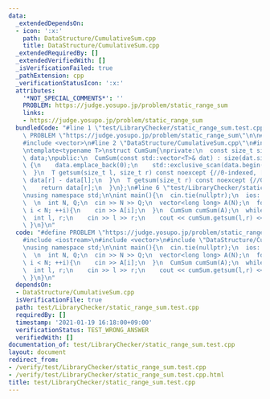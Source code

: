 ```yaml
---
data:
  _extendedDependsOn:
  - icon: ':x:'
    path: DataStructure/CumulativeSum.cpp
    title: DataStructure/CumulativeSum.cpp
  _extendedRequiredBy: []
  _extendedVerifiedWith: []
  _isVerificationFailed: true
  _pathExtension: cpp
  _verificationStatusIcon: ':x:'
  attributes:
    '*NOT_SPECIAL_COMMENTS*': ''
    PROBLEM: https://judge.yosupo.jp/problem/static_range_sum
    links:
    - https://judge.yosupo.jp/problem/static_range_sum
  bundledCode: "#line 1 \"test/LibraryChecker/static_range_sum.test.cpp\"\n#define\
    \ PROBLEM \"https://judge.yosupo.jp/problem/static_range_sum\"\n\n#include <iostream>\n\
    #include <vector>\n#line 2 \"DataStructure/CumulativeSum.cpp\"\n#include <numeric>\n\
    \ntemplate<typename T>\nstruct CumSum{\nprivate:\n  const size_t size;\n  std::vector<T>\
    \ data;\npublic:\n  CumSum(const std::vector<T>& dat) : size(dat.size()), data(dat)\
    \ {\n    data.emplace_back(0);\n    std::exclusive_scan(data.begin(),data.end(),data.begin(),static_cast<T>(0));\n\
    \  }\n  T getsum(size_t l, size_t r) const noexcept {//0-indexed, [l,r)\n    return\
    \ data[r] - data[l];\n  }\n  T getsum(size_t r) const noexcept {//0-indexed, [0,r)\n\
    \    return data[r];\n  }\n};\n#line 6 \"test/LibraryChecker/static_range_sum.test.cpp\"\
    \nusing namespace std;\n\nint main(){\n  cin.tie(nullptr);\n  ios::sync_with_stdio(false);\n\
    \  \n  int N, Q;\n  cin >> N >> Q;\n  vector<long long> A(N);\n  for(int i = 0;\
    \ i < N; ++i){\n    cin >> A[i];\n  }\n  CumSum cumSum(A);\n  while(Q--){\n  \
    \  int l, r;\n    cin >> l >> r;\n    cout << cumSum.getsum(l,r) << '\\n';\n \
    \ }\n}\n"
  code: "#define PROBLEM \"https://judge.yosupo.jp/problem/static_range_sum\"\n\n\
    #include <iostream>\n#include <vector>\n#include \"DataStructure/CumulativeSum.cpp\"\
    \nusing namespace std;\n\nint main(){\n  cin.tie(nullptr);\n  ios::sync_with_stdio(false);\n\
    \  \n  int N, Q;\n  cin >> N >> Q;\n  vector<long long> A(N);\n  for(int i = 0;\
    \ i < N; ++i){\n    cin >> A[i];\n  }\n  CumSum cumSum(A);\n  while(Q--){\n  \
    \  int l, r;\n    cin >> l >> r;\n    cout << cumSum.getsum(l,r) << '\\n';\n \
    \ }\n}\n"
  dependsOn:
  - DataStructure/CumulativeSum.cpp
  isVerificationFile: true
  path: test/LibraryChecker/static_range_sum.test.cpp
  requiredBy: []
  timestamp: '2021-01-19 16:18:00+09:00'
  verificationStatus: TEST_WRONG_ANSWER
  verifiedWith: []
documentation_of: test/LibraryChecker/static_range_sum.test.cpp
layout: document
redirect_from:
- /verify/test/LibraryChecker/static_range_sum.test.cpp
- /verify/test/LibraryChecker/static_range_sum.test.cpp.html
title: test/LibraryChecker/static_range_sum.test.cpp
---
```

